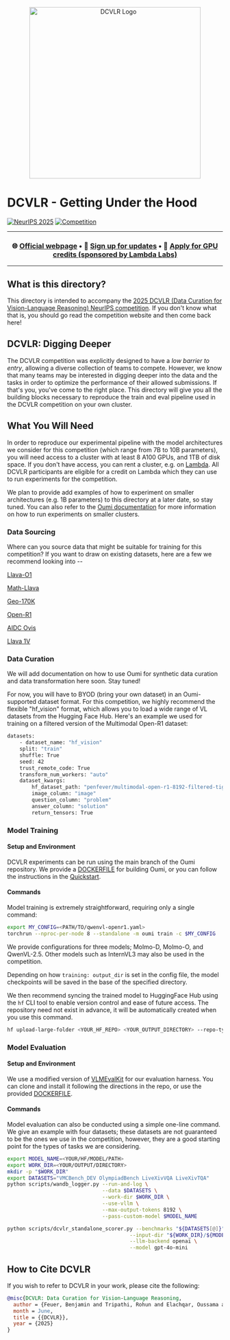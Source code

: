 <div align="center">
  <img src="https://dcvlr-neurips.github.io/static/images/dcvlr-logo.png" alt="DCVLR Logo" width="400">
</div>

# DCVLR - Getting Under the Hood

[![NeurIPS 2025](https://img.shields.io/badge/NeurIPS-2025-blue.svg)](https://neurips.cc/Conferences/2025)
[![Competition](https://img.shields.io/badge/Competition-Open-green.svg)](https://dcvlr.org)

---

<div align="center">

  <h3>
   🌐 <a href="https://dcvlr-neurips.github.io">Official webpage</a> •
   🚀 <a href="https://oumi-ai.typeform.com/to/LnYoisi5">Sign up for updates</a> •
   🎯 <a href="https://oumi-ai.typeform.com/to/OGPuRt6U">Apply for GPU credits (sponsored by Lambda Labs)</a>
   </h3>
</div>

---

## What is this directory?

This directory is intended to accompany the [2025 DCVLR (Data Curation for Vision-Language Reasoning) NeurIPS competition](https://dcvlr-neurips.github.io/). If you don't know what that is, you should go read the competition website and then come back here!

## DCVLR: Digging Deeper

The DCVLR competition was explicitly designed to have a *low barrier to entry*, allowing a diverse collection of teams to compete. However, we know that many teams may be interested in digging deeper into the data and the tasks in order to optimize the performance of their allowed submissions. If that's you, you've come to the right place. This directory will give you all the building blocks necessary to reproduce the train and eval pipeline used in the DCVLR competition on your own cluster.

## What You Will Need

In order to reproduce our experimental pipeline with the model architectures we consider for this competition (which range from 7B to 10B parameters), you will need access to a cluster with at least 8 A100 GPUs, and 1TB of disk space. If you don't have access, you can rent a cluster, e.g. on [Lambda](https://lambdalabs.com/service/gpu-cloud). All DCVLR participants are eligible for a credit on Lambda which they can use to run experiments for the competition.

We plan to provide add examples of how to experiment on smaller architectures (e.g. 1B parameters) to this directory at a later date, so stay tuned. You can also refer to the [Oumi documentation](https://oumi.ai/docs/en/latest/index.html) for more information on how to run experiments on smaller clusters.

### Data Sourcing

Where can you source data that might be suitable for training for this competition? If you want to draw on existing datasets, here are a few we recommend looking into --

[Llava-O1](https://huggingface.co/datasets/Xkev/LLaVA-CoT-100k)

[Math-Llava](https://huggingface.co/datasets/Zhiqiang007/MathV360K)

[Geo-170K](https://huggingface.co/datasets/Luckyjhg/Geo170K)

[Open-R1](https://huggingface.co/datasets/lmms-lab/multimodal-open-r1-8k-verified)

[AIDC Ovis](https://huggingface.co/datasets/AIDC-AI/Ovis-dataset)

[Llava 1V](https://huggingface.co/datasets/lmms-lab/LLaVA-OneVision-Data)

### Data Curation

We will add documentation on how to use Oumi for synthetic data curation and data transformation here soon. Stay tuned!

For now, you will have to BYOD (bring your own dataset) in an Oumi-supported dataset format. For this competition, we highly recommend the flexible "hf_vision" format, which allows you to load a wide range of VL datasets from the Hugging Face Hub. Here's an example we used for training on a filtered version of the Multimodal Open-R1 dataset:

```bash
datasets:
    - dataset_name: "hf_vision"
    split: "train"
    shuffle: True
    seed: 42
    trust_remote_code: True
    transform_num_workers: "auto"
    dataset_kwargs:
        hf_dataset_path: "penfever/multimodal-open-r1-8192-filtered-tighter"
        image_column: "image"
        question_column: "problem"
        answer_column: "solution"
        return_tensors: True
```

### Model Training

#### Setup and Environment

DCVLR experiments can be run using the main branch of the Oumi repository. We provide a [DOCKERFILE](https://github.com/oumi-ai/oumi/blob/main/Dockerfile) for building Oumi, or you can follow the instructions in the [Quickstart](https://oumi.ai/docs/en/latest/get_started/quickstart.html).

#### Commands

Model training is extremely straightforward, requiring only a single command:

```bash
export MY_CONFIG=<PATH/TO/qwenvl-openr1.yaml>
torchrun --nproc-per-node 8 --standalone -m oumi train -c $MY_CONFIG
```

We provide configurations for three models; Molmo-D, Molmo-O, and QwenVL-2.5. Other models such as  InternVL3 may also be used in the competition.

Depending on how `training: output_dir` is set in the config file, the model checkpoints will be saved in the base of the specified directory.

We then recommend syncing the trained model to HuggingFace Hub using the `hf` CLI tool to enable version control and ease of future access. The repository need not exist in advance, it will be automatically created when you use this command.

```bash
hf upload-large-folder <YOUR_HF_REPO> <YOUR_OUTPUT_DIRECTORY> --repo-type=model
```

### Model Evaluation

#### Setup and Environment

We use a modified version of [VLMEvalKit](https://github.com/oumi-ai/VLMEvalKit) for our evaluation harness. You can clone and install it following the directions in the repo, or use the provided [DOCKERFILE](https://github.com/oumi-ai/VLMEvalKit/blob/main/docker/Dockerfile.cuda12.9-oumi-molmo-qwen).

#### Commands

Model evaluation can also be conducted using a simple one-line command. We give an example with four datasets; these datasets are not guaranteed to be the ones we use in the competition, however, they are a good starting point for the types of tasks we are considering.

```bash
export MODEL_NAME=<YOUR/HF/MODEL/PATH>
export WORK_DIR=<YOUR/OUTPUT/DIRECTORY>
mkdir -p "$WORK_DIR"
export DATASETS="VMCBench_DEV OlympiadBench LiveXivVQA LiveXivTQA"
python scripts/wandb_logger.py --run-and-log \
                               --data $DATASETS \
                               --work-dir $WORK_DIR \
                               --use-vllm \
                               --max-output-tokens 8192 \
                               --pass-custom-model $MODEL_NAME

python scripts/dcvlr_standalone_scorer.py --benchmarks "${DATASETS[@]}" \
                                        --input-dir "${WORK_DIR}/${MODEL_NAME}" \
                                        --llm-backend openai \
                                        --model gpt-4o-mini
```

## How to Cite DCVLR

If you wish to refer to DCVLR in your work, please cite the following:

```bib
@misc{DCVLR: Data Curation for Vision-Language Reasoning,
  author = {Feuer, Benjamin and Tripathi, Rohun and Elachqar, Oussama and Zhang, Yuhui and Hulkund, Neha and Nguyen, Thao and Shabtay, Nimrod and Udandarao, Vishaal and Wang, Xiaohan and Webb, Stefan and Koukoumidis, Emmanouil and Schmidt, Ludwig and Xie, Saining and Yeung-Levy, Serena and Liang, Paul and Beery, Sara and Gkioxari, Georgia}
  month = June,
  title = {{DCVLR}},
  year = {2025}
}
```